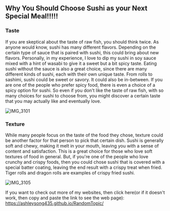 ## Why You Should Choose Sushi as your Next Special Meal!!!!!

### Taste
If you are skeptical about the taste of raw fish, you should think twice. As anyone would know, sushi has many different flavors. Depending on the certain type of sauce that is paired with sushi, this could bring about new flavors. Personally, in my experience, I love to dip my sushi in soy sauce mixed with a hint of wasabi to give it a sweet but a bit spicy taste. Eating sushi without the sauce is also a great choice, since there are many different kinds of sushi, each with their own unique taste. From rolls to sashimi, sushi could be sweet or savory. It could also be in-between. If you are one of the people who prefer spicy food, there is even a choice of a spicy option for sushi. So even if you don't like the taste of raw fish, with so many choices for sushi to choose from, you might discover a certain taste that you may actually like and eventually love.

![IMG_3101](https://user-images.githubusercontent.com/91553925/135563679-60b2c914-183a-4e02-958d-4d58d8485d67.jpg)


### Texture
While many people focus on the taste of the food they chose, texture could be another factor for that person to pick that certain dish. Sushi is generally soft and chewy, making it melt in your mouth, leaving you with a sense of content and satisfaction. This is a great choice for those who love soft textures of food in general. But, if you're one of the people who love crunchy and crispy foods, then you could chose sushi that is covered with a special batter coating, leaving the end result with a crispy treat when fried. Tiger rolls and dragon rolls are examples of crispy fried sushi.  

![IMG_3105](https://user-images.githubusercontent.com/91553925/135565317-9531a423-e838-45f3-a9c7-e0716d5a06c1.jpg)

If you want to check out more of my websites, then click here(or if it doesn't work, then copy and paste the link to see the web page): https://ashleysong435.github.io/RandomTopic/
